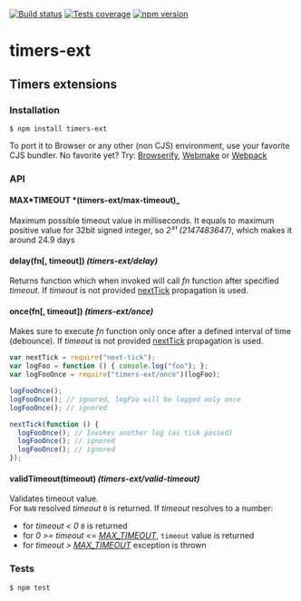 [![Build status][build-image]][build-url]
[![Tests coverage][cov-image]][cov-url]
[![npm version][npm-image]][npm-url]

# timers-ext

## Timers extensions

### Installation

    $ npm install timers-ext

To port it to Browser or any other (non CJS) environment, use your favorite CJS bundler. No favorite yet? Try: [Browserify](http://browserify.org/), [Webmake](https://github.com/medikoo/modules-webmake) or [Webpack](http://webpack.github.io/)

### API

#### MAX*TIMEOUT *(timers-ext/max-timeout)\_

Maximum possible timeout value in milliseconds. It equals to maximum positive value for 32bit signed integer, so _2³¹ (2147483647)_, which makes it around 24.9 days

#### delay(fn[, timeout]) _(timers-ext/delay)_

Returns function which when invoked will call _fn_ function after specified
_timeout_. If _timeout_ is not provided [nextTick](https://github.com/medikoo/next-tick/#next-tick) propagation is used.

#### once(fn[, timeout]) _(timers-ext/once)_

Makes sure to execute _fn_ function only once after a defined interval of time (debounce). If _timeout_ is not provided [nextTick](https://github.com/medikoo/next-tick/#next-tick) propagation is used.

```javascript
var nextTick = require("next-tick");
var logFoo = function () { console.log("foo"); };
var logFooOnce = require("timers-ext/once")(logFoo);

logFooOnce();
logFooOnce(); // ignored, logFoo will be logged only once
logFooOnce(); // ignored

nextTick(function () {
  logFooOnce(); // Invokes another log (as tick passed)
  logFooOnce(); // ignored
  logFooOnce(); // ignored
});
```

#### validTimeout(timeout) _(timers-ext/valid-timeout)_

Validates timeout value.  
For `NaN` resolved _timeout_ `0` is returned.
If _timeout_ resolves to a number:

- for _timeout < 0_ `0` is returned
- for _0 >= timeout <= [MAX_TIMEOUT](#max_timeout-timers-extmax-timeout)_, `timeout` value is returned
- for _timeout > [MAX_TIMEOUT](#max_timeout-timers-extmax-timeout)_ exception is thrown

### Tests

    $ npm test

[build-image]: https://github.com/medikoo/timers-ext/workflows/Integrate/badge.svg
[build-url]: https://github.com/medikoo/timers-ext/actions?query=workflow%3AIntegrate
[cov-image]: https://img.shields.io/codecov/c/github/medikoo/timers-ext.svg
[cov-url]: https://codecov.io/gh/medikoo/timers-ext
[npm-image]: https://img.shields.io/npm/v/timers-ext.svg
[npm-url]: https://www.npmjs.com/package/timers-ext
